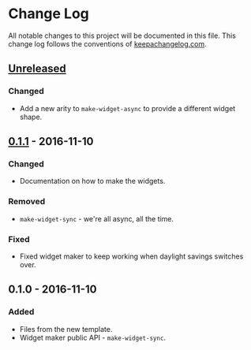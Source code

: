 # Change Log
All notable changes to this project will be documented in this file. This change log follows the conventions of [keepachangelog.com](http://keepachangelog.com/).

## [Unreleased]
### Changed
- Add a new arity to `make-widget-async` to provide a different widget shape.

## [0.1.1] - 2016-11-10
### Changed
- Documentation on how to make the widgets.

### Removed
- `make-widget-sync` - we're all async, all the time.

### Fixed
- Fixed widget maker to keep working when daylight savings switches over.

## 0.1.0 - 2016-11-10
### Added
- Files from the new template.
- Widget maker public API - `make-widget-sync`.

[Unreleased]: https://github.com/your-name/kafka-playground/compare/0.1.1...HEAD
[0.1.1]: https://github.com/your-name/kafka-playground/compare/0.1.0...0.1.1
